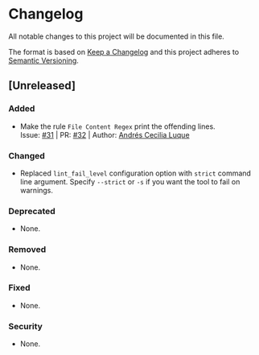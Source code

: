 # Changelog
All notable changes to this project will be documented in this file.

The format is based on [Keep a Changelog](http://keepachangelog.com/en/1.0.0/) and this project adheres to [Semantic Versioning](http://semver.org/spec/v2.0.0.html).

## [Unreleased]
### Added
- Make the rule `File Content Regex` print the offending lines.  
  Issue: [#31](https://github.com/JamitLabs/ProjLint/issues/31) | PR: [#32](https://github.com/JamitLabs/ProjLint/pull/32) | Author: [Andrés Cecilia Luque](https://github.com/acecilia)
### Changed
- Replaced `lint_fail_level` configuration option with `strict` command line argument. Specify `--strict` or `-s` if you want the tool to fail on warnings.
### Deprecated
- None.
### Removed
- None.
### Fixed
- None.
### Security
- None.
